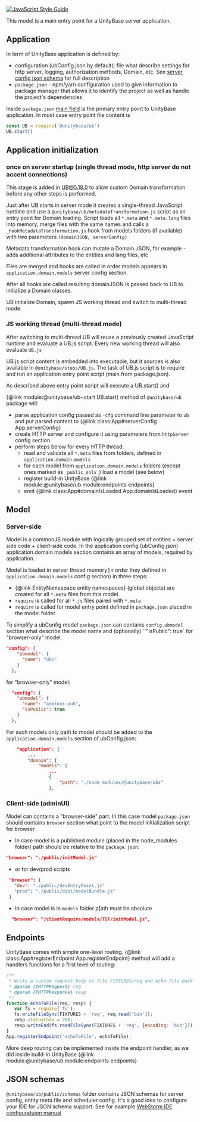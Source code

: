 ﻿[![JavaScript Style Guide](https://img.shields.io/badge/code_style-standard-brightgreen.svg)](https://standardjs.com)

This model is a main entry point for a UnityBase server application.

## Application

In term of UnityBase application is defined by:
 - configuration (ubConfig.json by default): file what
 describe settings for http server, logging, authorization methods,
 Domain, etc. See [server config json schema](https://unitybase.info/docson/index.html#https://unitybase.info/models/UB/schemas/ubConfig.schema.json)
 for full description
 - `package.json` - npm/yarn configuration used to give information to
 package manager that allows it to identify the project as well as
 handle the project's dependencies

Inside `package.json` [main field](https://docs.npmjs.com/files/package.json#main)
is the primary entry point to UnityBase application. In most case entry point
file content is

```JavaScript
const UB = require('@unitybase/ub')
UB.start()
```

## Application initialization
### once on server startup (single thread mode, http server do not accent connections)
 This stage is added in UB@5.18.0 to allow custom Domain transformation before any other steps is performed.
 
 Just after UB starts in server mode it creates a single-thread JavaScript runtime and use a `@unitybase/ub/metadataTransformation.js`
 script as an entry point for Domain loading. Script loads all `*.meta` and `*.meta.lang` files into memory, merge files with the same names
 and calls a `_hookMetadataTransformation.js` hook from models folders (if available) with two parameters `(domainJSON, serverConfig)`
 
 Metadata transformation hook can mutate a Domain JSON, for example - adds additional attributes to the entities and lang files, etc     
 
 Files are merged and hooks are called in order models appears in `application.domain.models` server config section.
 
 After all hooks are called resulting domainJSON is passed back to UB to initialize a Domain classes.
 
 UB initialize Domain, spawn JS working thread and switch to multi-thread mode.  
   
### JS working thread (multi-thread mode)
  After switching to multi-thread UB will reuse a previously created JavaScript runtime and evaluate a UB.js script.
  Every new working thread will also evaluate `UB.js`
  
  UB.js script content is embedded into executable, but it sources is also available in `@unitybase/stubs/UB.js`.
  The task of UB.js script is to require and run an application entry point script (main from package.json). 
  
  As described above entry point script will execute a UB.start() and   
    
{@link module:@unitybase/ub~start UB.start} method of `@unitybase/ub` package will:
 - parse application config passed as `-cfg` command line parameter to `ub`
 and put parsed content to {@link class:App#serverConfig App.serverConfig}
 - create HTTP server and configure it using parameters from `httpServer` config section
 - perform steps below for every HTTP thread:
     - read and validate all `*.meta` files from folders, defined in `application.domain.models`
     - for each model from `application.domain.models` folders (except ones marked as `_public_only_`)
      load a model (see below)
     - register build-in UnityBase {@link module:@unitybase/ub.module:endpoints endpoints}
     - emit {@link class:App#domainIsLoaded App.domainIsLoaded} event

## Model
### Server-side
Model is a commonJS module with logically grouped set of entities + server side code + client-side code.
In the application config (ubConfig.json) application.domain.models section contains an array of models, required by application.

Model is loaded in server thread memory(in order they defined in `application.domain.models` config section) in three steps:
 - {@link EntityNamespace entity namespaces} (global objects) are created for all `*.meta` files from this model
 - `require` is called for all `*.js` files paired with `*.meta`
 - `require` is called for model entry point defined in `package.json` placed in the model folder

To simplify a ubConfig model `package.json` can contains `config.ubmodel` section what describe the
model name and (optionally) ``"isPublic": true` for "browser-only" model

```json
"config": {
    "ubmodel": {
      "name": "UBS"
    }
  },
```

for "browser-only" model:
```json
  "config": {
    "ubmodel": {
      "name": "adminui-pub",
      "isPublic": true
    }
  },
```

For such models only path to model should be added to the `application.domain.models` section of ubConfig.json:
```json
	"application": {
        ...
		"domain": {
			"models": [
			    ...
				{
					"path": "./node_modules/@unitybase/ubs"
				},
```

### Client-side (adminUI)
Model can contains a "browser-side" part. In this case model `package.json` should contains `browser` section
what point to the model initialization script for browser

 - In case model is a published module (placed in the node_modules folder) path should be relative to the `package.json`:

 ```json
 "browser": "./public/initModel.js"
 ```

 - or for dev/prod scripts

 ```json
  "browser": {
    "dev": "./public/devEntryPoint.js"
    "prod": "./public/dist/modelBundle.js"
  }
 ```

 - In case model is in `models` folder p[ath must be absolute
 ```json
   "browser": "/clientRequire/models/TST/initModel.js",
 ```


## Endpoints
UnityBase comes with simple one-level routing.
{@link class:App#registerEndpoint App.registerEndpoint} method will add a handlers
functions for a first level of routing:

```js
/**
 * Write a custom request body to file FIXTURES/req and echo file back to client
 * @param {THTTPRequest} req
 * @param {THTTPResponse} resp
 */
function echoToFile(req, resp) {
   var fs = require('fs');
   fs.writeFileSync(FIXTURES + 'req', req.read('bin'));
   resp.statusCode = 200;
   resp.writeEnd(fs.readFileSync(FIXTURES + 'req', {encoding: 'bin'}));
}
App.registerEndpoint('echoToFile', echoToFile);
```

More deep routing can be implemented inside the endpoint handler, as we
did inside build-in UnityBase {@link module:@unitybase/ub.module:endpoints endpoints}

## JSON schemas
`@unitybase/ub/public/schemas` folder contains JSON schemas for server config, entity meta file and scheduler config.
It's a good idea to configure your IDE for JSON schema support.
See for example [WebStorm IDE configuratuion manual](https://git-pub.intecracy.com/unitybase/ubjs/wikis/configuring-webstorm)




